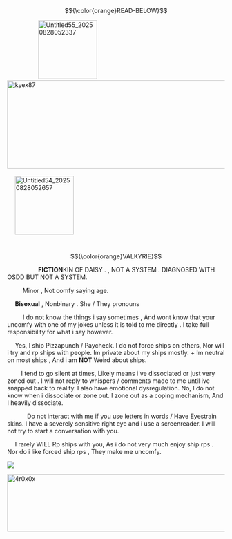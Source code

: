 $${\color{orange}READ-BELOW}$$


&emsp; &emsp; &emsp; &emsp; <img width="136" height="136" alt="Untitled55_20250828052337" src="https://github.com/user-attachments/assets/61251e67-4bbd-4332-adf3-d7b72e516e1f" /><img width="1380" height="204" alt="kyex87" src="https://github.com/user-attachments/assets/73a00c9f-7433-41b3-943e-94fe0689a556" />&emsp; &emsp; &emsp; &emsp;&emsp; &emsp; &emsp; &emsp; &emsp;&emsp; &emsp; &emsp; &emsp; &emsp; &emsp; &emsp; &emsp; &emsp; &emsp; &emsp; &emsp;&emsp; &emsp; &emsp; &emsp; &emsp; &emsp; &emsp; &emsp;  <img width="136" height="136" alt="Untitled54_20250828052657" src="https://github.com/user-attachments/assets/bc032616-95d8-4062-ba2c-e6fc0ed7d246" />




&emsp; &emsp; &emsp; &emsp;&emsp; &emsp; &emsp; &emsp; &emsp; &emsp;&emsp; &emsp; &emsp; &emsp; &emsp; &emsp; &emsp; &emsp; &emsp; &emsp; &emsp; &emsp; &emsp;   $${\color{orange}VALKYRIE}$$

&emsp; &emsp; &emsp; &emsp; **FICTION**KIN OF DAISY . , NOT A SYSTEM . DIAGNOSED WITH OSDD BUT NOT A SYSTEM.

&emsp; &emsp;  Minor , Not comfy saying age. 

&emsp;  **Bisexual** , Nonbinary . She / They pronouns

&emsp; &emsp; I do not know the things i say sometimes , And wont know that your uncomfy with one of my jokes unless it is told to me directly . I take full responsibility for what i say however.

&emsp; Yes, I ship Pizzapunch / Paycheck. I do not force ships on others, Nor will i try and rp ships with people. Im private about my ships mostly. + Im neutral on most ships , And i am **NOT** Weird about ships.

&emsp;&emsp; I tend to go silent at times, Likely means i've dissociated or just very zoned out . I will not reply to whispers / comments made to me until ive snapped back to reality. I also have emotional dysregulation. No, I do not know when i dissociate or zone out. I zone out as a coping mechanism, And I heavily dissociate.

&emsp;&emsp;&emsp; Do not interact with me if you use letters in words / Have Eyestrain skins. I have a severely sensitive right eye and i use a screenreader. I will not try to start a conversation with you.

&emsp; I rarely WILL Rp ships with you, As i do not very much enjoy ship rps . Nor do i like forced ship rps , They make me uncomfy.

![](https://komarev.com/ghpvc/?username=ELLERN4TE&color=000000&label=DAISIES&style=for-the-badge)

<img width="1380" height="133" alt="4r0x0x" src="https://github.com/user-attachments/assets/ade90283-8d93-4566-889c-b0d110072846" />

